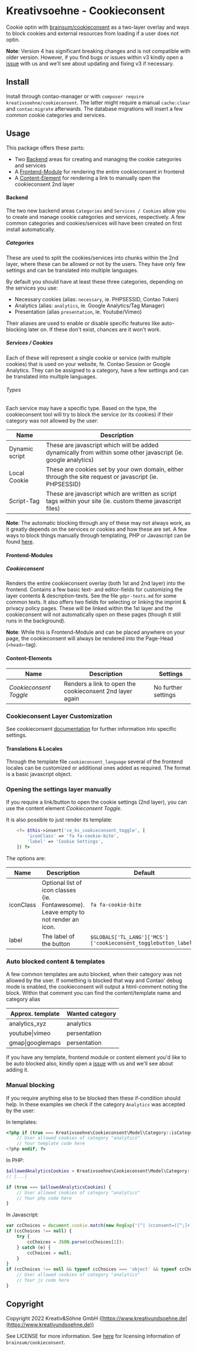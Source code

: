 # Kreativsoehne - Cookieconsent

Cookie optin with [brainsum/cookieconsent](https://github.com/brainsum/cookieconsent) as a two-layer overlay and ways to block cookies and external resources from loading if a user does not optin.

**Note**:
Version 4 has significant breaking changes and is not compatible with older version. However, if you find bugs or issues within v3 kindly open a [issue](https://github.com/Kreativsoehne/Cookieconsent/issues) with us and we'll see about updating and fixing v3 if necessary.

## Install

Install through contao-manager or with `composer require kreativsoehne/cookieconsent`.
The latter might require a manual `cache:clear` and `contao:migrate` afterwards.
The database migrations will insert a few common cookie categories and services.

## Usage

This package offers these parts:

* Two [Backend](#backend) areas for creating and managing the cookie categories and services
* A [Frontend-Module](#frontend-modules) for rendering the entire cookieconsent in frontend
* A [Content-Element](#content-elements) for rendering a link to manually open the cookieconsent 2nd layer

#### Backend

The two new backend areas `Categories` and `Services / Cookies` allow you to create and manage cookie categories and services, respectively.
A few common categories and cookies/services will have been created on first install automatically.

##### Categories

These are used to split the cookies/services into chunks within the 2nd layer, where these can be allowed or not by the users.
They have only few settings and can be translated into multiple languages.

<!-- **TODO** Settings table -->

By default you should have at least these three categories, depending on the services you use:

* Necessary cookies (alias: `necessary`, ie. PHPSESSID, Contao Token)
* Analytics (alias: `analytics`, ie. Google Analytics/Tag Manager)
* Presentation (alias `presentation`, ie. Youtube/Vimeo)

Their aliases are used to enable or disable specific features like auto-blocking later on.
If these don't exist, chances are it won't work.

##### Services / Cookies

Each of these will represent a single cookie or service (with multiple cookies) that is used on your website, fe. Contao Session or Google Analytics. They can be assigned to a category, have a few settings and can be translated into multiple languages.

<!-- **TODO** Settings table -->

###### Types

Each service may have a specific type. Based on the type, the cookieconsent tool will try to block the service (or its cookies) if their category was not allowed by the user:

| Name           | Description
| ---------------|-------------
| Dynamic script | These are javascript which will be added dynamically from within some other javascript (ie. google analytics)
| Local Cookie   | These are cookies set by your own domain, either through the site request or javascript (ie. PHPSESSID)
| Script-Tag     | These are javascript which are written as script tags within your site (ie. custom theme javascript files)

**Note**: The automatic blocking through any of these may not always work, as it greatly depends on the services or cookies and how these are set.
A few ways to block things manually through templating, PHP or Javascript can be found [here](#manual-blocking).

#### Frontend-Modules

##### Cookieconsent

Renders the entire cookieconsent overlay (both 1st and 2nd layer) into the frontend.
Contains a few basic text- and editor-fields for customizing the layer contents & description-texts. See the file `gdpr-texts.md` for some common texts.
It also offers two fields for selecting or linking the imprint & privacy policy pages.
These will be linked within the 1st layer and the cookieconsent will not automatically open on these pages (though it still runs in the background).

**Note**: While this is Frontend-Module and can be placed anywhere on your page, the cookieconsent will always be rendered into the Page-Head (`<head>`-tag).


#### Content-Elements

Name|Description|Settings
----|-----------|--------
*Cookieconsent Toggle*|Renders a link to open the cookieconsent 2nd layer again|No further settings


### Cookieconsent Layer Customization

See cookieconsent [documentation](https://github.com/brainsum/cookieconsent/blob/master/readme.md) for further information into specific settings.

#### Translations & Locales

Through the template file `cookieconsent_language` several of the frontend locales can be customized or additional ones added as required.
The format is a basic javascript object.

### Opening the settings layer manually

If you require a link/button to open the cookie settings (2nd layer), you can use the content element *Cookieconsent Toggle*.

It is also possible to just render its template:

```php
    <?= $this->insert('ce_ks_cookieconsent_toggle', [
        'iconClass' => 'fa fa-cookie-bite',
        'label' => 'Cookie Settings',
    ]) ?>
```

The options are:

Name|Description|Default
----|-----------|-------
iconClass|Optional list of icon classes (ie. Fontawesome).<br>Leave empty to not render an icon.|`fa fa-cookie-bite`
label|The label of the button|`$GLOBALS['TL_LANG']['MCS']['cookieconsent_togglebutton_label']`

### Auto blocked content & templates

A few common templates are auto blocked, when their category was not allowed by the user.
If something is blocked that way and Contao' debug mode is enabled, the cookieconsent will output a html-comment noting the block.
Within that comment you can find the content/template name and category alias

Approx. template|Wanted category
---|---
analytics_xyz|analytics
youtube\|vimeo|persentation
gmap\|googlemaps|persentation

If you have any template, frontend module or content element you'd like to be auto blocked also, kindly open a [issue](https://github.com/Kreativsoehne/Cookieconsent/issues) with us and we'll see about adding it.

### Manual blocking

If you require anything else to be blocked then these if-condition should help.
In these examples we check if the category `Analytics` was accepted by the user:

In templates:

```php
<?php if (true === Kreativsoehne\Cookieconsent\Model\Category::isCategoryWanted('analytics')): ?>
    // User allowed cookies of category "analytics"
    // Your template code here
<?php endif; ?>
```

In PHP:

```php
$allowedAnalyticsCookies = Kreativsoehne\Cookieconsent\Model\Category::isCategoryWanted('analytics');
// [...]

if (true === $allowedAnalyticsCookies) {
    // User allowed cookies of category "analytics"
    // Your php code here
}
```

In Javascript:

```js
var ccChoices = document.cookie.match(new RegExp('(^| )cconsent=([^;]+)'));
if (ccChoices !== null) {
    try {
        ccChoices = JSON.parse(ccChoices[2]);
    } catch (e) {
        ccChoices = null;
    }
}
if (ccChoices !== null && typeof ccChoices === 'object' && typeof ccChoices.categories.analytics === 'object' && ccChoices.categories.analytics.wanted === true) {
    // User allowed cookies of category "analytics"
    // Your js code here
}
```

## Copyright

Copyright 2022 Kreativ&Söhne GmbH ([https://www.kreativundsoehne.de](https://www.kreativundsoehne.de))

See LICENSE for more information.
See [here](https://github.com/brainsum/cookieconsent/blob/master/LICENSE) for licensing information of `brainsum/cookieconsent`.
